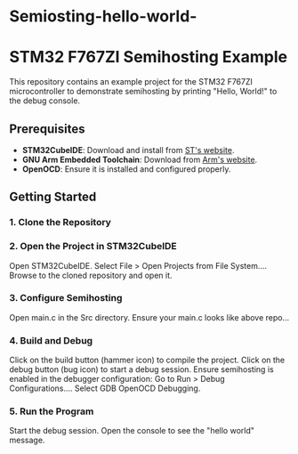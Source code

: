 # Semiosting-hello-world-
# STM32 F767ZI Semihosting Example

This repository contains an example project for the STM32 F767ZI microcontroller to demonstrate semihosting by printing "Hello, World!" to the debug console.

## Prerequisites

- **STM32CubeIDE**: Download and install from [ST's website](https://www.st.com/en/development-tools/stm32cubeide.html).
- **GNU Arm Embedded Toolchain**: Download from [Arm's website](https://developer.arm.com/tools-and-software/open-source-software/developer-tools/gnu-toolchain/gnu-rm).
- **OpenOCD**: Ensure it is installed and configured properly.

## Getting Started

### 1. Clone the Repository

### 2. Open the Project in STM32CubeIDE
Open STM32CubeIDE.
Select File > Open Projects from File System....
Browse to the cloned repository and open it.

### 3. Configure Semihosting
Open main.c in the Src directory.
Ensure your main.c looks like above repo...

### 4. Build and Debug
Click on the build button (hammer icon) to compile the project.
Click on the debug button (bug icon) to start a debug session.
Ensure semihosting is enabled in the debugger configuration:
Go to Run > Debug Configurations....
Select GDB OpenOCD Debugging.

### 5. Run the Program
Start the debug session.
Open the console to see the "hello world" message.
